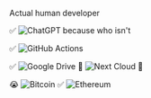Actual human developer 

✅ ![ChatGPT](https://img.shields.io/badge/chatGPT-74aa9c?style=for-the-badge&logo=openai&logoColor=white&style=plastic) because who isn't


✅ ![GitHub Actions](https://img.shields.io/badge/github%20actions-%232671E5.svg?style=for-the-badge&logo=githubactions&logoColor=white&style=plastic)


✅ ![Google Drive](https://img.shields.io/badge/Google%20Drive-4285F4?style=for-the-badge&logo=googledrive&logoColor=white&style=plastic)
👀 ![Next Cloud](https://img.shields.io/badge/Next%20Cloud-0B94DE?style=for-the-badge&logo=nextcloud&logoColor=white&style=plastic) 👀

😭 ![Bitcoin](https://img.shields.io/badge/Bitcoin-000?style=for-the-badge&logo=bitcoin&logoColor=white&style=plastic)
✅ ![Ethereum](https://img.shields.io/badge/Ethereum-3C3C3D?style=for-the-badge&logo=Ethereum&logoColor=white&style=plastic)








